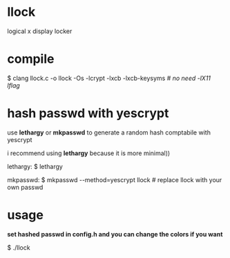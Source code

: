 # llock
logical x display locker

# compile
$ clang llock.c -o llock -Os -lcrypt -lxcb -lxcb-keysyms \# *no need -lX11 lflag*

# hash passwd with yescrypt
use **lethargy** or **mkpasswd** to generate a random hash comptabile with yescrypt

i recommend using **lethargy** because it is more minimal))

lethargy: $ lethargy

mkpasswd: $ mkpasswd --method=yescrypt llock \# replace llock with your own passwd

# usage
**set hashed passwd in config.h and you can change the colors if you want**

$ ./llock
